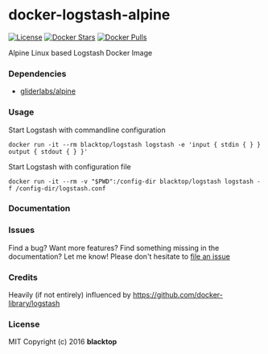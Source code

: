 docker-logstash-alpine
======================

[![License](http://img.shields.io/:license-mit-blue.svg)](http://doge.mit-license.org) [![Docker Stars](https://img.shields.io/docker/stars/blacktop/elasticsearch.svg)](https://hub.docker.com/r/blacktop/elasticsearch/) [![Docker Pulls](https://img.shields.io/docker/pulls/blacktop/elasticsearch.svg)](https://hub.docker.com/r/blacktop/elasticsearch/)

Alpine Linux based Logstash Docker Image

### Dependencies

-	[gliderlabs/alpine](https://index.docker.io/_/gliderlabs/alpine/)

### Usage

Start Logstash with commandline configuration

```
docker run -it --rm blacktop/logstash logstash -e 'input { stdin { } } output { stdout { } }'
```

Start Logstash with configuration file

```
docker run -it --rm -v "$PWD":/config-dir blacktop/logstash logstash -f /config-dir/logstash.conf
```

### Documentation

### Issues

Find a bug? Want more features? Find something missing in the documentation? Let me know! Please don't hesitate to [file an issue](https://github.com/blacktop/docker-logstash-alpine/issues/new)

### Credits

Heavily (if not entirely) influenced by https://github.com/docker-library/logstash

### License

MIT Copyright (c) 2016 **blacktop**
